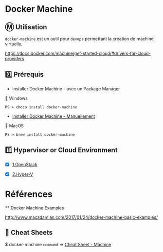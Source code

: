# Docker Machine

## :m: Utilisation

`docker-machine` est un outil pour `devops` permettant la création de machine virtuelle.

https://docs.docker.com/machine/get-started-cloud/#drivers-for-cloud-providers


## :zero: Prérequis

* Installer Docker Machine - avec un Package Manager

:pushpin: Windows

```
PS > choco install docker-machine
```


* [Installer Docker Machine - Manuellement](https://docs.docker.com/v17.09/machine/install-machine/)   

:pushpin: MacOS

```
PS > brew install docker-machine
```

## :one: Hypervisor or Cloud Environment

- [x] [1.OpenStack](1.OpenStack/README.md)

- [x] [2.Hyper-V](2.Hyper-V/README.md)


# Références 

** Docker Machine Examples

http://www.macadamian.com/2017/01/24/docker-machine-basic-examples/


## :whale: Cheat Sheets

$ docker-machine `command` => [Cheat Sheet - Machine](http://files.zeroturnaround.com/pdf/zt_docker_cheat_sheet.pdf)



